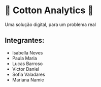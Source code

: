# 🌾 Cotton Analytics 🌾
 Uma solução digital, para um problema real

## Integrantes: 
- Isabella Neves
- Paula Maria
- Lucas Barroso
- Victor Daniel
- Sofia Valadares
- Mariana Namie
